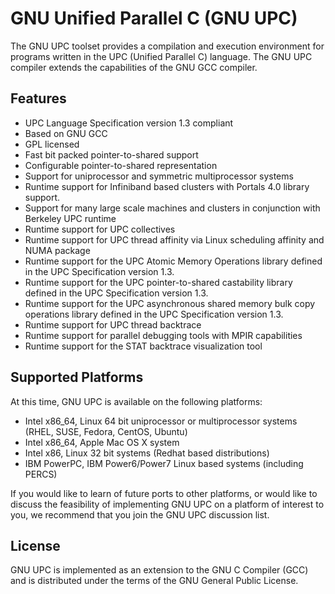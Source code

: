 # GNU Unified Parallel C (GNU UPC)
The GNU UPC toolset provides a compilation and execution environment for programs written in the UPC (Unified Parallel C) language. The GNU UPC compiler extends the capabilities of the GNU GCC compiler.

## Features
* UPC Language Specification version 1.3 compliant
* Based on GNU GCC
* GPL licensed
* Fast bit packed pointer-to-shared support
* Configurable pointer-to-shared representation
* Support for uniprocessor and symmetric multiprocessor systems
* Runtime support for Infiniband based clusters with Portals 4.0 library support.
* Support for many large scale machines and clusters in conjunction with Berkeley UPC runtime
* Runtime support for UPC collectives
* Runtime support for UPC thread affinity via Linux scheduling affinity and NUMA package
* Runtime support for the UPC Atomic Memory Operations library defined in the UPC Specification version 1.3.
* Runtime support for the UPC pointer-to-shared castability library defined in the UPC Specification version 1.3.
* Runtime support for the UPC asynchronous shared memory bulk copy operations library defined in the UPC Specification version 1.3.
* Runtime support for UPC thread backtrace
* Runtime support for parallel debugging tools with MPIR capabilities
* Runtime support for the STAT backtrace visualization tool

## Supported Platforms
At this time, GNU UPC is available on the following platforms:

* Intel x86_64, Linux 64 bit uniprocessor or multiprocessor systems (RHEL, SUSE, Fedora, CentOS, Ubuntu)
* Intel x86_64, Apple Mac OS X system
* Intel x86, Linux 32 bit systems (Redhat based distributions)
* IBM PowerPC, IBM Power6/Power7 Linux based systems (including PERCS)

If you would like to learn of future ports to other platforms, or would like to discuss the feasibility of implementing GNU UPC on a platform of interest to you, we recommend that you join the GNU UPC discussion list.

## License
GNU UPC is implemented as an extension to the GNU C Compiler (GCC) and is distributed under the terms of the GNU General Public License.

